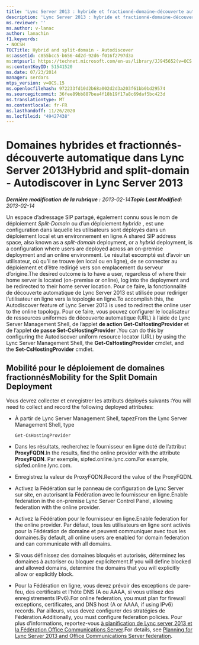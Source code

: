 ```yaml
---
title: 'Lync Server 2013 : hybride et fractionné-domaine-découverte automatique'
description: 'Lync Server 2013 : hybride et fractionné-domaine-découverte automatique.'
ms.reviewer: ''
ms.author: v-lanac
author: lanachin
f1.keywords:
- NOCSH
TOCTitle: Hybrid and split-domain - Autodiscover
ms:assetid: c855bcc5-b656-4d2d-92d6-f016f2797d3a
ms:mtpsurl: https://technet.microsoft.com/en-us/library/JJ945652(v=OCS.15)
ms:contentKeyID: 51541520
ms.date: 07/23/2014
manager: serdars
mtps_version: v=OCS.15
ms.openlocfilehash: 972233fd10d2b68a002d2d3a203f61bb0bd29574
ms.sourcegitcommit: 36fee89bb887bea4f18b19f17a8c69daf5bc423d
ms.translationtype: MT
ms.contentlocale: fr-FR
ms.lasthandoff: 11/26/2020
ms.locfileid: "49427438"
---
```

# <a name="hybrid-and-split-domain---autodiscover-in-lync-server-2013"></a><span data-ttu-id="01116-103">Domaines hybrides et fractionnés-découverte automatique dans Lync Server 2013</span><span class="sxs-lookup"><span data-stu-id="01116-103">Hybrid and split-domain - Autodiscover in Lync Server 2013</span></span>

<div data-xmlns="http://www.w3.org/1999/xhtml">

<div class="topic" data-xmlns="http://www.w3.org/1999/xhtml" data-msxsl="urn:schemas-microsoft-com:xslt" data-cs="https://msdn.microsoft.com/">

<div data-asp="https://msdn2.microsoft.com/asp">



</div>

<div id="mainSection">

<div id="mainBody"><span data-ttu-id="01116-104">

<span> </span></span><span class="sxs-lookup"><span data-stu-id="01116-104">

<span> </span></span></span>

<span data-ttu-id="01116-105">_**Dernière modification de la rubrique :** 2013-02-14_</span><span class="sxs-lookup"><span data-stu-id="01116-105">_**Topic Last Modified:** 2013-02-14_</span></span>

<span data-ttu-id="01116-106">Un espace d’adressage SIP partagé, également connu sous le nom de déploiement *Split-Domain* ou d’un déploiement *hybride* , est une configuration dans laquelle les utilisateurs sont déployés dans un déploiement local et un environnement en ligne.</span><span class="sxs-lookup"><span data-stu-id="01116-106">A shared SIP address space, also known as a *split-domain* deployment, or a *hybrid* deployment, is a configuration where users are deployed across an on-premise deployment and an online environment.</span></span> <span data-ttu-id="01116-107">Le résultat escompté est d’avoir un utilisateur, où qu’il se trouve (en local ou en ligne), de se connecter au déploiement et d’être redirigé vers son emplacement du serveur d’origine.</span><span class="sxs-lookup"><span data-stu-id="01116-107">The desired outcome is to have a user, regardless of where their home server is located (on-premise or online), log into the deployment and be redirected to their home server location.</span></span> <span data-ttu-id="01116-108">Pour ce faire, la fonctionnalité de découverte automatique de Lync Server 2013 est utilisée pour rediriger l’utilisateur en ligne vers la topologie en ligne.</span><span class="sxs-lookup"><span data-stu-id="01116-108">To accomplish this, the Autodiscover feature of Lync Server 2013 is used to redirect the online user to the online topology.</span></span> <span data-ttu-id="01116-109">Pour ce faire, vous pouvez configurer le localisateur de ressources uniformes de découverte automatique (URL) à l’aide de Lync Server Management Shell, de l’applet **de action Get-CsHostingProvider** et de l’applet **de passe Set-CsHostingProvider** .</span><span class="sxs-lookup"><span data-stu-id="01116-109">You can do this by configuring the Autodiscover uniform resource locator (URL) by using the Lync Server Management Shell, the **Get-CsHostingProvider** cmdlet, and the **Set-CsHostingProvider** cmdlet.</span></span>

<div>

## <a name="mobility-for-the-split-domain-deployment"></a><span data-ttu-id="01116-110">Mobilité pour le déploiement de domaines fractionnés</span><span class="sxs-lookup"><span data-stu-id="01116-110">Mobility for the Split Domain Deployment</span></span>

<span data-ttu-id="01116-111">Vous devrez collecter et enregistrer les attributs déployés suivants :</span><span class="sxs-lookup"><span data-stu-id="01116-111">You will need to collect and record the following deployed attributes:</span></span>

  - <span data-ttu-id="01116-112">À partir de Lync Server Management Shell, tapez</span><span class="sxs-lookup"><span data-stu-id="01116-112">From the Lync Server Management Shell, type</span></span>
    
        Get-CsHostingProvider

  - <span data-ttu-id="01116-113">Dans les résultats, recherchez le fournisseur en ligne doté de l’attribut **ProxyFQDN**.</span><span class="sxs-lookup"><span data-stu-id="01116-113">In the results, find the online provider with the attribute **ProxyFQDN**.</span></span> <span data-ttu-id="01116-114">Par exemple, sipfed.online.lync.com.</span><span class="sxs-lookup"><span data-stu-id="01116-114">For example, sipfed.online.lync.com.</span></span>

  - <span data-ttu-id="01116-115">Enregistrez la valeur de ProxyFQDN.</span><span class="sxs-lookup"><span data-stu-id="01116-115">Record the value of the ProxyFQDN.</span></span>

  - <span data-ttu-id="01116-116">Activez la Fédération sur le panneau de configuration de Lync Server sur site, en autorisant la Fédération avec le fournisseur en ligne.</span><span class="sxs-lookup"><span data-stu-id="01116-116">Enable federation in the on-premise Lync Server Control Panel, allowing federation with the online provider.</span></span>

  - <span data-ttu-id="01116-117">Activez la Fédération pour le fournisseur en ligne.</span><span class="sxs-lookup"><span data-stu-id="01116-117">Enable federation for the online provider.</span></span> <span data-ttu-id="01116-118">Par défaut, tous les utilisateurs en ligne sont activés pour la Fédération de domaine et peuvent communiquer avec tous les domaines.</span><span class="sxs-lookup"><span data-stu-id="01116-118">By default, all online users are enabled for domain federation and can communicate with all domains.</span></span>

  - <span data-ttu-id="01116-119">Si vous définissez des domaines bloqués et autorisés, déterminez les domaines à autoriser ou bloquer explicitement.</span><span class="sxs-lookup"><span data-stu-id="01116-119">If you will define blocked and allowed domains, determine the domains that you will explicitly allow or explicitly block.</span></span>

  - <span data-ttu-id="01116-120">Pour la Fédération en ligne, vous devez prévoir des exceptions de pare-feu, des certificats et l’hôte DNS (A ou AAAA, si vous utilisez des enregistrements IPv6).</span><span class="sxs-lookup"><span data-stu-id="01116-120">For online federation, you must plan for firewall exceptions, certificates, and DNS host (A or AAAA, if using IPv6) records.</span></span> <span data-ttu-id="01116-121">Par ailleurs, vous devez configurer des stratégies de Fédération.</span><span class="sxs-lookup"><span data-stu-id="01116-121">Additionally, you must configure federation policies.</span></span> <span data-ttu-id="01116-122">Pour plus d’informations, reportez-vous [à planification de Lync server 2013 et la Fédération Office Communications Server](lync-server-2013-planning-for-lync-server-and-office-communications-server-federation.md).</span><span class="sxs-lookup"><span data-stu-id="01116-122">For details, see [Planning for Lync Server 2013 and Office Communications Server federation](lync-server-2013-planning-for-lync-server-and-office-communications-server-federation.md).</span></span>

<span data-ttu-id="01116-123"></div>

</div>

<span> </span>

</div>

</div>

</span><span class="sxs-lookup"><span data-stu-id="01116-123"></div>

</div>

<span> </span>

</div>

</div>

</span></span></div>


